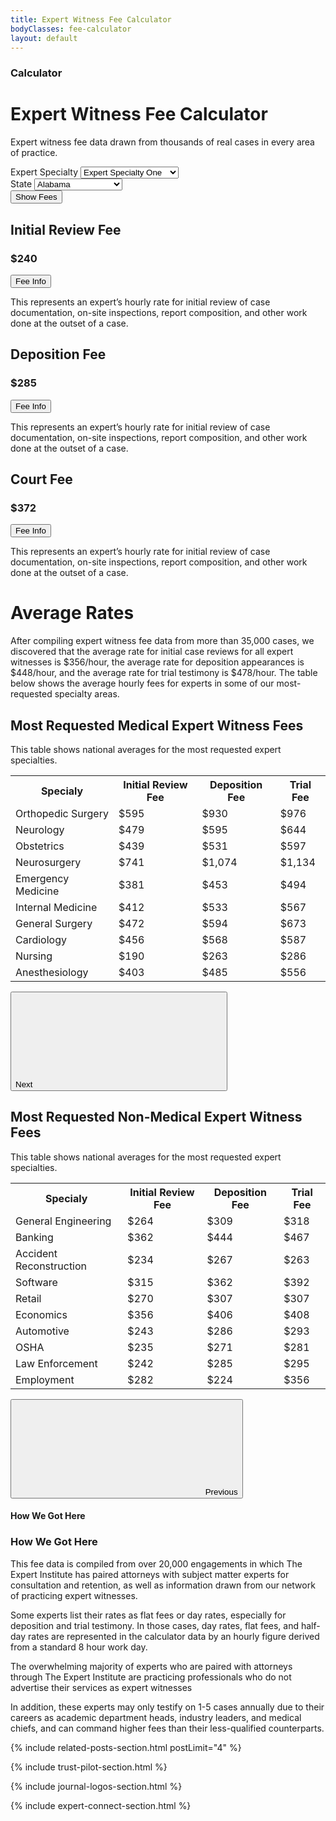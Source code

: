 ```yaml
---
title: Expert Witness Fee Calculator
bodyClasses: fee-calculator
layout: default
---
```


<div class="page-header centered">
    <div class="site-wrapper">
        <div class="header-text">
            <h3 class="subtitle">Calculator</h3>
            <h1 class="title">Expert Witness Fee Calculator</h1>
            <p>Expert witness fee data drawn from thousands of real cases in every area of practice.</p>
        </div>
    </div>
</div>

<div class="section padded-bottom filters-section">
    <div class="site-wrapper">
        <div class="small-wrapper">
            <form action="#" id="filters" class="-outlined">
                <div class="filters">
                    <div class="filter col-md-1-2">                
                        <div class="select-wrap">
                            <label for="expertSpecialty">Expert Specialty</label>
                            <select name="expertSpecialty" id="expertSpecialty">
                                <option value="expertSpecialtyOne">Expert Specialty One</option>
                                <option value="expertSpecialtyTwo">Expert Specialty Two</option>
                                <option value="expertSpecialtyThree">Expert Specialty Three</option>
                            </select>
                        </div>
                    </div>
                    <div class="filter col-md-1-2">                
                        <div class="select-wrap">
                            <label for="addressState">State</label>
                            <select id="addressState" name="addressState" required>
                                <option value="AL">Alabama</option>
                                    <option value="AK">Alaska</option>
                                    <option value="AZ">Arizona</option>
                                    <option value="AR">Arkansas</option>
                                    <option value="CA">California</option>
                                    <option value="CO">Colorado</option>
                                    <option value="CT">Connecticut</option>
                                    <option value="DE">Delaware</option>
                                    <option value="DC">District Of Columbia</option>
                                    <option value="FL">Florida</option>
                                    <option value="GA">Georgia</option>
                                    <option value="HI">Hawaii</option>
                                    <option value="ID">Idaho</option>
                                    <option value="IL">Illinois</option>
                                    <option value="IN">Indiana</option>
                                    <option value="IA">Iowa</option>
                                    <option value="KS">Kansas</option>
                                    <option value="KY">Kentucky</option>
                                    <option value="LA">Louisiana</option>
                                    <option value="ME">Maine</option>
                                    <option value="MD">Maryland</option>
                                    <option value="MA">Massachusetts</option>
                                    <option value="MI">Michigan</option>
                                    <option value="MN">Minnesota</option>
                                    <option value="MS">Mississippi</option>
                                    <option value="MO">Missouri</option>
                                    <option value="MT">Montana</option>
                                    <option value="NE">Nebraska</option>
                                    <option value="NV">Nevada</option>
                                    <option value="NH">New Hampshire</option>
                                    <option value="NJ">New Jersey</option>
                                    <option value="NM">New Mexico</option>
                                    <option value="NY">New York</option>
                                    <option value="NC">North Carolina</option>
                                    <option value="ND">North Dakota</option>
                                    <option value="OH">Ohio</option>
                                    <option value="OK">Oklahoma</option>
                                    <option value="OR">Oregon</option>
                                    <option value="PA">Pennsylvania</option>
                                    <option value="RI">Rhode Island</option>
                                    <option value="SC">South Carolina</option>
                                    <option value="SD">South Dakota</option>
                                    <option value="TN">Tennessee</option>
                                    <option value="TX">Texas</option>
                                    <option value="UT">Utah</option>
                                    <option value="VT">Vermont</option>
                                    <option value="VA">Virginia</option>
                                    <option value="WA">Washington</option>
                                    <option value="WV">West Virginia</option>
                                    <option value="WI">Wisconsin</option>
                                    <option value="WY">Wyoming</option>
                            </select>
                        </div>
                    </div>
                </div>
                <div class="align-center"><button type="submit" class="submit button">Show Fees</button></div>
            </form>
        </div>
    </div>
</div>

<div class="section fee-calculator-section padded-lg">
    <div class="site-wrapper">
        <div class="grid spaced">
            <div class="fee col-md-1-2 col-nav-1-3">
                <div class="-inner">                
                    <h2 class="fee-title">Initial Review Fee</h2>
                    <h3 class="fee-price">$240</h3>
                    <div class="accordion">
                        <button class="accordion-toggle">Fee Info</button>
                        <p class="accordion-content">This represents an expert’s hourly rate for initial review of case documentation, on-site inspections, report composition, and other work done at the outset of a case.</p>
                    </div>
                </div>
            </div>
            <div class="fee col-md-1-2 col-nav-1-3">
                <div class="-inner">                
                    <h2 class="fee-title">Deposition Fee</h2>
                    <h3 class="fee-price">$285</h3>
                    <div class="accordion">
                        <button class="accordion-toggle">Fee Info</button>
                        <p class="accordion-content">This represents an expert’s hourly rate for initial review of case documentation, on-site inspections, report composition, and other work done at the outset of a case.</p>
                    </div>
                </div>
            </div>
            <div class="fee col-md-1-2 col-nav-1-3">
                <div class="-inner">                
                    <h2 class="fee-title">Court Fee</h2>
                    <h3 class="fee-price">$372</h3>
                    <div class="accordion">
                        <button class="accordion-toggle">Fee Info</button>
                        <p class="accordion-content">This represents an expert’s hourly rate for initial review of case documentation, on-site inspections, report composition, and other work done at the outset of a case.</p>
                    </div>
                </div>
            </div>
        </div>
    </div>
</div>

<div class="showcase-section -top section parallax-image-container -gray-light">
    <div class="section-background parallax-image" style="background-image:url('/dist/images/fee-calculator-showcase1.jpg');"></div>
    <div class="-inner grid">
        <div class="section-content">        
            <h1 class="section-title animate-in">Average Rates</h1>
            <p class="animate-in">After compiling expert witness fee data from more than 35,000 cases, we discovered that the average rate for initial case reviews for all expert witnesses is $356/hour, the average rate for deposition appearances is $448/hour, and the average rate for trial testimony is $478/hour. The table below shows the average hourly fees for experts in some of our most-requested specialty areas.</p>
        </div>
    </div>
</div>

<div class="section most-requested-fees-section padded-top-lg">
    <div class="site-wrapper">
        <div class="most-requested-fees-carousel">
            <div class="carousel-status"></div>
            <div class="carousel-item">
                <div class="slide-text">                
                    <h2>Most Requested Medical Expert Witness Fees</h2>
                    <p>This table shows national averages for the most requested expert specialties.</p>
                </div>
                <div class="table-container">
                    <div class="table-overflow">
                        <table>
                            <tr>
                                <th>Specialy</th>
                                <th>Initial Review Fee</th>
                                <th>Deposition Fee</th>
                                <th>Trial Fee</th>
                            </tr>
                            <tr>
                                <td>Orthopedic Surgery</td>
                                <td>$595</td>
                                <td>$930</td>
                                <td>$976</td>
                            </tr>
                            <tr>
                                <td>Neurology</td>
                                <td>$479</td>
                                <td>$595</td>
                                <td>$644</td>
                            </tr>
                            <tr>
                                <td>Obstetrics</td>
                                <td>$439</td>
                                <td>$531</td>
                                <td>$597</td>
                            </tr>
                            <tr>
                                <td>Neurosurgery</td>
                                <td>$741</td>
                                <td>$1,074</td>
                                <td>$1,134</td>
                            </tr>
                            <tr>
                                <td>Emergency Medicine</td>
                                <td>$381</td>
                                <td>$453</td>
                                <td>$494</td>
                            </tr>
                            <tr>
                                <td>Internal Medicine</td>
                                <td>$412</td>
                                <td>$533</td>
                                <td>$567</td>
                            </tr>
                            <tr>
                                <td>General Surgery</td>
                                <td>$472</td>
                                <td>$594</td>
                                <td>$673</td>
                            </tr>
                            <tr>
                                <td>Cardiology</td>
                                <td>$456</td>
                                <td>$568</td>
                                <td>$587</td>
                            </tr>
                            <tr>
                                <td>Nursing</td>
                                <td>$190</td>
                                <td>$263</td>
                                <td>$286</td>
                            </tr>
                            <tr>
                                <td>Anesthesiology</td>
                                <td>$403</td>
                                <td>$485</td>
                                <td>$556</td>
                            </tr>
                        </table>
                    </div>                
                </div>
                <p class="slide-cta">
                    <button class="carousel-next button">Next <svg class="button-icon -right icon-arrow-right" aria-hidden="true" role="presentation"><use xlink:href="#icon-arrow-right"/></svg></button>
                </p>
            </div>
            <div class="carousel-item">
                <div class="slide-text">                
                    <h2>Most Requested Non-Medical Expert Witness Fees</h2>
                    <p>This table shows national averages for the most requested expert specialties.</p>
                </div>
                <div class="table-container">
                    <div class="table-overflow">
                        <table>
                            <tr>
                                <th>Specialy</th>
                                <th>Initial Review Fee</th>
                                <th>Deposition Fee</th>
                                <th>Trial Fee</th>
                            </tr>
                            <tr>
                                <td>General Engineering</td>
                                <td>$264</td>
                                <td>$309</td>
                                <td>$318</td>
                            </tr>
                            <tr>
                                <td>Banking</td>
                                <td>$362</td>
                                <td>$444</td>
                                <td>$467</td>
                            </tr>
                            <tr>
                                <td>Accident Reconstruction</td>
                                <td>$234</td>
                                <td>$267</td>
                                <td>$263</td>
                            </tr>
                            <tr>
                                <td>Software</td>
                                <td>$315</td>
                                <td>$362</td>
                                <td>$392</td>
                            </tr>
                            <tr>
                                <td>Retail</td>
                                <td>$270</td>
                                <td>$307</td>
                                <td>$307</td>
                            </tr>
                            <tr>
                                <td>Economics</td>
                                <td>$356</td>
                                <td>$406</td>
                                <td>$408</td>
                            </tr>
                            <tr>
                                <td>Automotive</td>
                                <td>$243</td>
                                <td>$286</td>
                                <td>$293</td>
                            </tr>
                            <tr>
                                <td>OSHA</td>
                                <td>$235</td>
                                <td>$271</td>
                                <td>$281</td>
                            </tr>
                            <tr>
                                <td>Law Enforcement</td>
                                <td>$242</td>
                                <td>$285</td>
                                <td>$295</td>
                            </tr>
                            <tr>
                                <td>Employment</td>
                                <td>$282</td>
                                <td>$224</td>
                                <td>$356</td>
                            </tr>
                        </table>
                    </div>
                </div>
                <p class="slide-cta">
                    <button class="carousel-previous button"><svg class="button-icon -left icon-arrow-left" aria-hidden="true" role="presentation"><use xlink:href="#icon-arrow-left"/></svg> Previous</button>
                </p>
            </div>
        </div>
    </div>
</div>

<div class="section padded-top-lg centered-text-section">
    <div class="site-wrapper">
        <h4 class="section-label">How We Got Here</h4>
        <div class="section-content">
            <h3 class="section-title animate-in">How We Got Here</h3>
            <div class="section-text">
                <p class="animate-in">This fee data is compiled from over 20,000 engagements in which The Expert Institute has paired attorneys with subject matter experts for consultation and retention, as well as information drawn from our network of practicing expert witnesses.</p>
                <p class="animate-in">Some experts list their rates as flat fees or day rates, especially for deposition and trial testimony. In those cases, day rates, flat fees, and half-day rates are represented in the calculator data by an hourly figure derived from a standard 8 hour work day.</p>
                <p class="pullquote animate-in">The overwhelming majority of experts who are paired with attorneys through The Expert Institute are practicing professionals who do not advertise their services as expert witnesses</p>
                <p class="animate-in">In addition, these experts may only testify on 1-5 cases annually due to their careers as academic department heads, industry leaders, and medical chiefs, and can command higher fees than their less-qualified counterparts.</p>
            </div>
        </div>
    </div>
</div>

{% include related-posts-section.html postLimit="4" %}

{% include trust-pilot-section.html %}

{% include journal-logos-section.html %}

{% include expert-connect-section.html %}